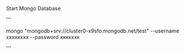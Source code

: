 Start Mongo Database 

'''

mongo "mongodb+srv://cluster0-x9sfo.mongodb.net/test"  --username xxxxxxxx --password xxxxxxx

'''